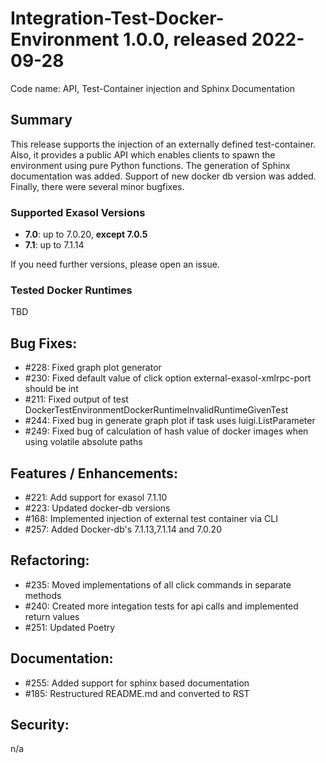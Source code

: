 # Integration-Test-Docker-Environment 1.0.0, released 2022-09-28

Code name: API, Test-Container injection and Sphinx Documentation

## Summary
This release supports the injection of an externally defined test-container. Also, it provides a public API which enables clients to spawn the environment using pure Python functions. The generation of Sphinx documentation was added. 
Support of new docker db version was added. Finally, there were several minor bugfixes.

### Supported Exasol Versions

* **7.0**: up to 7.0.20, **except 7.0.5**
* **7.1**: up to 7.1.14

If you need further versions, please open an issue.

### Tested Docker Runtimes
TBD


## Bug Fixes:
- #228: Fixed graph plot generator
- #230: Fixed default value of click option external-exasol-xmlrpc-port should be int
- #211: Fixed output of test DockerTestEnvironmentDockerRuntimeInvalidRuntimeGivenTest
- #244: Fixed bug in generate graph plot if task uses luigi.ListParameter
- #249: Fixed bug of calculation of hash value of docker images when using volatile absolute paths

## Features / Enhancements:

- #221: Add support for exasol 7.1.10
- #223: Updated docker-db versions
- #168: Implemented injection of external test container via CLI
- #257: Added Docker-db's 7.1.13,7.1.14 and 7.0.20

## Refactoring:

- #235: Moved implementations of all click commands in separate methods
- #240: Created more integation tests for api calls and implemented return values
- #251: Updated Poetry

## Documentation:
- #255: Added support for sphinx based documentation
- #185: Restructured README.md and converted to RST

## Security:

n/a
